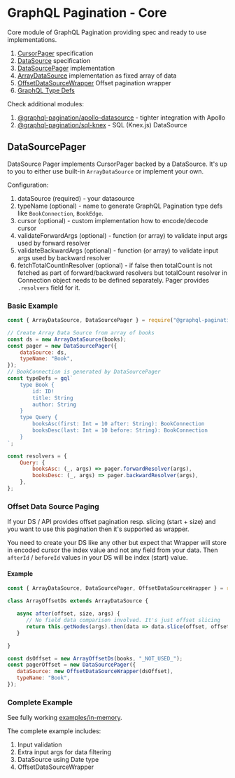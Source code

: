 # GraphQL Pagination - Core

Core module of GraphQL Pagination providing spec and ready to use implementations.

1. [CursorPager](src/CursorPagerSpec.ts) specification
2. [DataSource](src/datasource/DataSource.ts) specification
3. [DataSourcePager](src/DataSourcePager.ts) implementation
4. [ArrayDataSource](src/datasource/ArrayDataSource.ts) implementation as fixed array of data
5. [OffsetDataSourceWrapper](src/datasource/OffsetDataSourceWrapper.ts) Offset pagination wrapper
6. [GraphQL Type Defs](src/TypeDefs.ts)

Check additional modules:
1. [@graphql-pagination/apollo-datasource](https://www.npmjs.com/package/@graphql-pagination/apollo-datasource) - tighter integration with Apollo
2. [@graphql-pagination/sql-knex](https://www.npmjs.com/package/@graphql-pagination/sql-knex) - SQL (Knex.js) DataSource

## DataSourcePager

DataSource Pager implements CursorPager backed by a DataSource. It's up to you to either use built-in `ArrayDataSource`
or implement your own.

Configuration:

1. dataSource (required) - your datasource
2. typeName (optional) - name to generate GraphQL Pagination type defs like `BookConnection`, `BookEdge`.
3. cursor (optional) - custom implementation how to encode/decode cursor
4. validateForwardArgs (optional) - function (or array) to validate input args used by forward resolver
5. validateBackwardArgs (optional) - function (or array) to validate input args used by backward resolver
6. fetchTotalCountInResolver (optional) - if false then totalCount is not fetched as part of forward/backward resolvers
   but totalCount resolver in Connection object needs to be defined separately. Pager provides `.resolvers` field for it.

### Basic Example

```js
const { ArrayDataSource, DataSourcePager } = require("@graphql-pagination/core");

// Create Array Data Source from array of books
const ds = new ArrayDataSource(books);
const pager = new DataSourcePager({
    dataSource: ds,
    typeName: "Book",
});
// BookConnection is generated by DataSourcePager
const typeDefs = gql`
    type Book {
        id: ID!
        title: String
        author: String
    }
    type Query {
        booksAsc(first: Int = 10 after: String): BookConnection
        booksDesc(last: Int = 10 before: String): BookConnection
    }
`;

const resolvers = {
    Query: {
        booksAsc: (_, args) => pager.forwardResolver(args),
        booksDesc: (_, args) => pager.backwardResolver(args),
    },
};
```

### Offset Data Source Paging

If your DS / API provides offset pagination resp. slicing (start + size) and you want to use this pagination then it's supported as wrapper.

You need to create your DS like any other but expect that Wrapper will store in encoded cursor the index value and not any field from your data.
Then `afterId` / `beforeId` values in your DS will be index (start) value.

#### Example

```js
const { ArrayDataSource, DataSourcePager, OffsetDataSourceWrapper } = require("@graphql-pagination/core");

class ArrayOffsetDs extends ArrayDataSource {

   async after(offset, size, args) {
      // No field data comparison involved. It's just offset slicing
      return this.getNodes(args).then(data => data.slice(offset, offset + size));
   }

}

const dsOffset = new ArrayOffsetDs(books, "_NOT_USED_");
const pagerOffset = new DataSourcePager({
   dataSource: new OffsetDataSourceWrapper(dsOffset),
   typeName: "Book",
});
```

### Complete Example

See fully working [examples/in-memory](../../examples/in-memory/index.js).

The complete example includes:

1. Input validation
2. Extra input args for data filtering
3. DataSource using Date type
4. OffsetDataSourceWrapper
